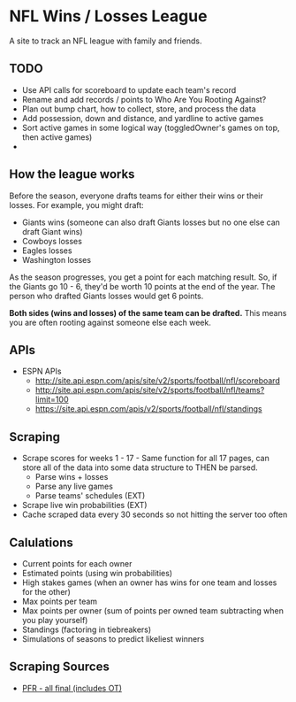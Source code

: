 # NFL Wins / Losses League

A site to track an NFL league with family and friends.

## TODO

- Use API calls for scoreboard to update each team's record
- Rename and add records / points to Who Are You Rooting Against?
- Plan out bump chart, how to collect, store, and process the data
- Add possession, down and distance, and yardline to active games
- Sort active games in some logical way (toggledOwner's games on top, then active games)
- 

## How the league works

Before the season, everyone drafts teams for either their wins or their losses. For example, you might draft:

* Giants wins (someone can also draft Giants losses but no one else can draft Giant wins)
* Cowboys losses
* Eagles losses
* Washington losses

As the season progresses, you get a point for each matching result. So, if the Giants go 10 - 6, they'd be worth 10 points at the end of the year. The person who drafted Giants losses would get 6 points.

**Both sides (wins and losses) of the same team can be drafted.** This means you are often rooting against someone else each week.

## APIs

* ESPN APIs
  * http://site.api.espn.com/apis/site/v2/sports/football/nfl/scoreboard
  * http://site.api.espn.com/apis/site/v2/sports/football/nfl/teams?limit=100
  * https://site.api.espn.com/apis/v2/sports/football/nfl/standings

## Scraping

* Scrape scores for weeks 1 - 17 - Same function for all 17 pages, can store all of the data into some data structure to THEN be parsed.
  * Parse wins + losses
  * Parse any live games
  * Parse teams' schedules (EXT)
* Scrape live win probabilities (EXT)
* Cache scraped data every 30 seconds so not hitting the server too often

## Calulations

* Current points for each owner
* Estimated points (using win probabilities)
* High stakes games (when an owner has wins for one team and losses for the other)
* Max points per team
* Max points per owner (sum of points per owned team subtracting when you play yourself)
* Standings (factoring in tiebreakers)
* Simulations of seasons to predict likeliest winners

## Scraping Sources

* [PFR - all final (includes OT)](https://web.archive.org/web/20181022170146/https://www.pro-football-reference.com/boxscores/)
 